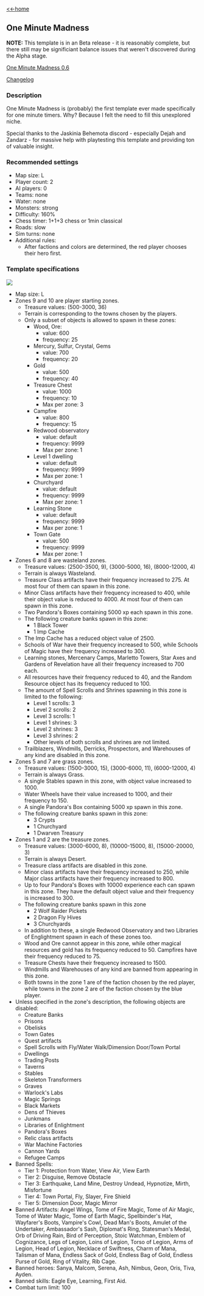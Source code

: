 [<<-home](../..)

## One Minute Madness

**NOTE:** This template is in an Beta release - it is reasonably complete, but there still may be significiant balance issues that weren't discovered during the Alpha stage.

[One Minute Madness 0.6](./One%20Minute%20Madness%200.6.zip)

[Changelog](changelog.html)

### Description
One Minute Madness is (probably) the first template ever made specifically for one minute timers. Why? Because I felt the need to fill this unexplored niche.

Special thanks to the Jaskinia Behemota discord - especially Dejah and Zandarz - for massive help with playtesting this template and providing ton of valuable insight.

### Recommended settings
* Map size: L
* Player count: 2
* AI players: 0
* Teams: none
* Water: none
* Monsters: strong
* Difficulty: 160%
* Chess timer: 1+1+3 chess or 1min classical
* Roads: slow
* Sim turns: none
* Additional rules:
    * After factions and colors are determined, the red player chooses their hero first.

### Template specifications

![](graph.png)

* Map size: L
* Zones 9 and 10 are player starting zones.
    * Treasure values: (500-3000, 36)
    * Terrain is corresponding to the towns chosen by the players.
     * Only a subset of objects is allowed to spawn in these zones:
        * Wood, Ore:
            * value: 600
            * frequency: 25
        * Mercury, Sulfur, Crystal, Gems
            * value: 700
            * frequency: 20
        * Gold
            * value: 500
            * frequency: 40
        * Treasure Chest
            * value: 1000
            * frequency: 10
            * Max per zone: 3
        * Campfire
            * value: 800
            * frequency: 15
        * Redwood observatory
            * value: default
            * frequency: 9999
            * Max per zone: 1
        * Level 1 dwelling
            * value: default
            * frequency: 9999
            * Max per zone: 1
        * Churchyard
            * value: default
            * frequency: 9999
            * Max per zone: 1
        * Learning Stone
            * value: default
            * frequency: 9999
            * Max per zone: 1
        * Town Gate
            * value: 500
            * frequency: 9999
            * Max per zone: 1
* Zones 6 and 8 are wasteland zones.
    * Treasure values: (2500-3500, 9), (3000-5000, 16), (8000-12000, 4)
    * Terrain is always Wasteland.
    * Treasure Class artifacts have their frequency increased to 275. At most four of them can spawn in this zone.
    * Minor Class artifacts have their frequency increased to 400, while their object value is reduced to 4000. At most four of them can spawn in this zone.
    * Two Pandora's Boxes containing 5000 xp each spawn in this zone.
    * The following creature banks spawn in this zone:
        * 1 Black Tower
        * 1 Imp Cache
    * The Imp Cache has a reduced object value of 2500.
    * Schools of War have their frequency increased to 500, while Schools of Magic have their frequency increased to 300.
    * Learning stones, Mercenary Camps, Marletto Towers, Star Axes and Gardens of Revelation have all their frequency increased to 700 each.
    * All resources have their frequency reduced to 40, and the Random Resource object has its frequency reduced to 100.
    * The amount of Spell Scrolls and Shrines spawning in this zone is limited to the following:
        * Level 1 scrolls: 3
        * Level 2 scrolls: 2
        * Level 3 scrolls: 1
        * Level 1 shrines: 3
        * Level 2 shrines: 3
        * Level 3 shrines: 2
        * Other levels of both scrolls and shrines are not limited.
    * Trailblazers, Windmills, Derricks, Prospectors, and Warehouses of any kind are disabled in this zone.
* Zones 5 and 7 are grass zones.
    * Treasure values: (1500-3000, 15), (3000-6000, 11), (6000-12000, 4)
    * Terrain is always Grass.
    * A single Stables spawn in this zone, with object value increased to 1000.
    * Water Wheels have their value increased to 1000, and their frequency to 150.
    * A single Pandora's Box containing 5000 xp spawn in this zone.
    * The following creature banks spawn in this zone:
        * 3 Crypts
        * 1 Churchyard
        * 1 Dwarven Treasury
* Zones 1 and 2 are the treasure zones.
    * Treasure values: (3000-6000, 8), (10000-15000, 8), (15000-20000, 3)
    * Terrain is always Desert.
    * Treasure class artifacts are disabled in this zone.
    * Minor class artifacts have their frequency increased to 250, while Major class artifacts have their frequency increased to 800.
    * Up to four Pandora's Boxes with 10000 experience each can spawn in this zone. They have the default object value and their frequency is increased to 300.
    * The following creature banks spawn in this zone
        * 2 Wolf Raider Pickets
        * 2 Dragon Fly Hives
        * 3 Churchyards
    * In addition to these, a single Redwood Observatory and two Libraries of Englightment spawn in each of these zones too.
    * Wood and Ore cannot appear in this zone, while other magical resources and gold has its frequency reduced to 50. Campfires have their frequency reduced to 75.
    * Treasure Chests have their frequency increased to 1500.
    * Windmills and Warehouses of any kind are banned from appearing in this zone.
    * Both towns in the zone 1 are of the faction chosen by the red player, while towns in the zone 2 are of the faction chosen by the blue player.
* Unless specified in the zone's description, the following objects are disabled:
    * Creature Banks
    * Prisons
    * Obelisks
    * Town Gates
    * Quest artifacts
    * Spell Scrolls with Fly/Water Walk/Dimension Door/Town Portal
    * Dwellings
    * Trading Posts
    * Taverns
    * Stables
    * Skeleton Transformers
    * Graves
    * Warlock's Labs
    * Magic Springs
    * Black Markets
    * Dens of Thieves
    * Junkmans
    * Libraries of Enlightment
    * Pandora's Boxes
    * Relic class artifacts
    * War Machine Factories
    * Cannon Yards
    * Refugee Camps
* Banned Spells: 
    * Tier 1: Protection from Water, View Air, View Earth
    * Tier 2: Disguise, Remove Obstacle
    * Tier 3: Earthquake, Land Mine, Destroy Undead, Hypnotize, Mirth, Misfortune
    * Tier 4: Town Portal, Fly, Slayer, Fire Shield
    * Tier 5: Dimension Door, Magic Mirror
* Banned Artifacts: Angel Wings, Tome of Fire Magic, Tome of Air Magic, Tome of Water Magic, Tome of Earth Magic, Spellbinder's Hat, Wayfarer's Boots, Vampire's Cowl, Dead Man's Boots, Amulet of the Undertaker, Ambassador's Sash, Diplomat's Ring, Statesman's Medal, Orb of Driving Rain, Bird of Perception, Stoic Watchman, Emblem of Cognizance, Legs of Legion, Loins of Legion, Torso of Legion, Arms of Legion, Head of Legion, Necklace of Swiftness, Charm of Mana, Talisman of Mana, Endless Sack of Gold, Endless Bag of Gold, Endless Purse of Gold, Ring of Vitality, Rib Cage.
* Banned heroes: Sanya, Malcom, Serena, Ash, Nimbus, Geon, Oris, Tiva, Ayden.
* Banned skills: Eagle Eye, Learning, First Aid.
* Combat turn limit: 100
